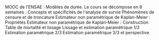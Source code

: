  MOOC de l'ENSAE : Modèles de durée. Le cours se décompose en 8 semaines :
Concepts et spécificités de l'analyse de survie
Phénomènes de censure et de troncature
Estimateur non paramétrique de Kaplan-Meier : Propriétés
Estimateur non paramétrique de Kaplan-Meier : Construction
Table de mortalité et lissage
Lissage et estimation paramétrique 1/3
Estimation paramétrique 2/3
Estimation paramétrique 3/3 et perspective